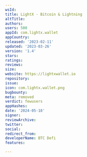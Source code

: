 ```yaml
---
wsId: 
title: LightX - Bitcoin & Lightning
altTitle: 
authors: 
users: 500
appId: com.lightx.wallet
appCountry: 
released: '2023-02-11'
updated: '2023-03-26'
version: '1.4'
stars: 
ratings: 
reviews: 
size: 
website: https://lightxwallet.io
repository: 
issue: 
icon: com.lightx.wallet.png
bugbounty: 
meta: removed
verdict: fewusers
appHashes: 
date: '2024-05-18'
signer: 
reviewArchive: 
twitter: 
social: 
redirect_from: 
developerName: BTC Defi
features: 

---
```


